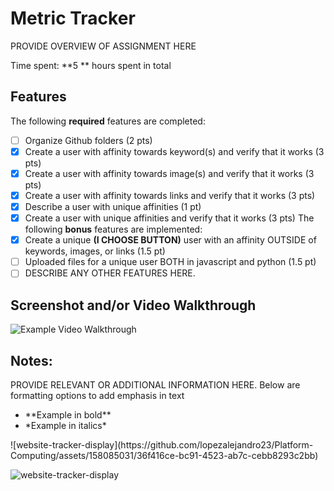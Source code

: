 # Metric Tracker

PROVIDE OVERVIEW OF ASSIGNMENT HERE

Time spent: **5 ** hours spent in total
## Features
The following **required** features are completed:
- [ ] Organize Github folders (2 pts)
- [x] Create a user with affinity towards keyword(s) and verify that it works (3
pts)
- [x] Create a user with affinity towards image(s) and verify that it works (3 pts)
- [x] Create a user with affinity towards links and verify that it works (3 pts)
- [x] Describe a user with unique affinities (1 pt)
- [x] Create a user with unique affinities and verify that it works (3 pts)
The following **bonus** features are implemented:
- [x] Create a unique **(I CHOOSE BUTTON)** user with an affinity OUTSIDE of keywords, images, or links
(1.5 pt)
- [ ] Uploaded files for a unique user BOTH in javascript and python (1.5 pt)
- [ ] DESCRIBE ANY OTHER FEATURES HERE.
## Screenshot and/or Video Walkthrough
<img src="https://imgur.com/gallery/4rAXx5x" title='Example Video Walkthrough'
width='' alt='Example Video Walkthrough' />
## Notes:
PROVIDE RELEVANT OR ADDITIONAL INFORMATION HERE. Below are formatting options to
add emphasis in text
<ul>
<li>**Example in bold**</li>
<li>*Example in italics*</li>
</ul>
![website-tracker-display](https://github.com/lopezalejandro23/Platform-Computing/assets/158085031/36f416ce-bc91-4523-ab7c-cebb8293c2bb)

![website-tracker-display](https://github.com/lopezalejandro23/Platform-Computing/assets/158085031/db390464-f754-4d24-9ace-e6e18093e8f3)

